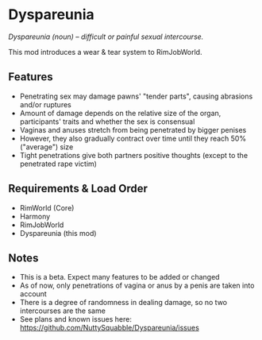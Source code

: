 # Dyspareunia

*Dyspareunia (noun) – difficult or painful sexual intercourse.*

This mod introduces a wear & tear system to RimJobWorld.

## Features

- Penetrating sex may damage pawns' "tender parts", causing abrasions and/or ruptures
- Amount of damage depends on the relative size of the organ, participants' traits and whether the sex is consensual
- Vaginas and anuses stretch from being penetrated by bigger penises
- However, they also gradually contract over time until they reach 50% ("average") size
- Tight penetrations give both partners positive thoughts (except to the penetrated rape victim)

## Requirements & Load Order

- RimWorld (Core)
- Harmony
- RimJobWorld
- Dyspareunia (this mod)

## Notes

- This is a beta. Expect many features to be added or changed
- As of now, only penetrations of vagina or anus by a penis are taken into account
- There is a degree of randomness in dealing damage, so no two intercourses are the same
- See plans and known issues here: https://github.com/NuttySquabble/Dyspareunia/issues
